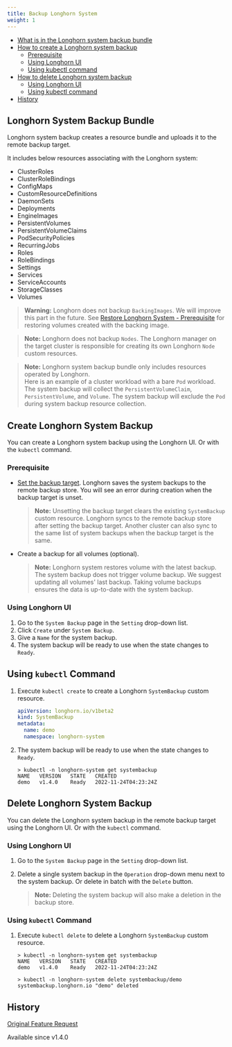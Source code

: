 ```yaml
---
title: Backup Longhorn System
weight: 1
---
```


- [What is in the Longhorn system backup bundle](#longhorn-system-backup-bundle)
- [How to create a Longhorn system backup](#create-longhorn-system-backup)
    - [Prerequisite](#prerequisite)
    - [Using Longhorn UI](#using-longhorn-ui)
    - [Using kubectl command](#using-kubectl-command)
- [How to delete Longhorn system backup](#delete-longhorn-system-backup)
    - [Using Longhorn UI](#using-longhorn-ui-1)
    - [Using kubectl command](#using-kubectl-command-1)
- [History](#history)

## Longhorn System Backup Bundle

Longhorn system backup creates a resource bundle and uploads it to the remote backup target.

It includes below resources associating with the Longhorn system:
- ClusterRoles
- ClusterRoleBindings
- ConfigMaps
- CustomResourceDefinitions
- DaemonSets
- Deployments
- EngineImages
- PersistentVolumes
- PersistentVolumeClaims
- PodSecurityPolicies
- RecurringJobs
- Roles
- RoleBindings
- Settings
- Services
- ServiceAccounts
- StorageClasses
- Volumes

> **Warning:** Longhorn does not backup `BackingImages`. We will improve this part in the future. See [Restore Longhorn System - Prerequisite](../restore-longhorn-system/#prerequisite) for restoring volumes created with the backing image.

> **Note:** Longhorn does not backup `Nodes`. The Longhorn manager on the target cluster is responsible for creating its own Longhorn `Node` custom resources.

> **Note:**  Longhorn system backup bundle only includes resources operated by Longhorn.  
> Here is an example of a cluster workload with a bare `Pod` workload. The system backup will collect the `PersistentVolumeClaim`, `PersistentVolume`, and `Volume`. The system backup will exclude the `Pod` during system backup resource collection.

## Create Longhorn System Backup

You can create a Longhorn system backup using the Longhorn UI. Or with the `kubectl` command.

### Prerequisite

- [Set the backup target](../../../snapshots-and-backups/backup-and-restore/set-backup-target). Longhorn saves the system backups to the remote backup store. You will see an error during creation when the backup target is unset.

   > **Note:** Unsetting the backup target clears the existing `SystemBackup` custom resource. Longhorn syncs to the remote backup store after setting the backup target. Another cluster can also sync to the same list of system backups when the backup target is the same.

- Create a backup for all volumes (optional).

  > **Note:** Longhorn system restores volume with the latest backup. The system backup does not trigger volume backup. We suggest updating all volumes' last backup. Taking volume backups ensures the data is up-to-date with the system backup.

### Using Longhorn UI

1. Go to the `System Backup` page in the `Setting` drop-down list.
1. Click `Create` under `System Backup`.
1. Give a `Name` for the system backup.
1. The system backup will be ready to use when the state changes to `Ready`.

## Using `kubectl` Command

1. Execute `kubectl create` to create a Longhorn `SystemBackup` custom resource.
   ```yaml
   apiVersion: longhorn.io/v1beta2
   kind: SystemBackup
   metadata:
     name: demo
     namespace: longhorn-system
   ```
1. The system backup will be ready to use when the state changes to `Ready`.
   ```
   > kubectl -n longhorn-system get systembackup
   NAME   VERSION   STATE   CREATED
   demo   v1.4.0    Ready   2022-11-24T04:23:24Z
   ```

## Delete Longhorn System Backup

You can delete the Longhorn system backup in the remote backup target using the Longhorn UI. Or with the `kubectl` command.

### Using Longhorn UI

1. Go to the `System Backup` page in the `Setting` drop-down list.
1. Delete a single system backup in the `Operation` drop-down menu next to the system backup. Or delete in batch with the `Delete` button.

   > **Note:** Deleting the system backup will also make a deletion in the backup store.

### Using `kubectl` Command

1. Execute `kubectl delete` to delete a Longhorn `SystemBackup` custom resource.
   ```
   > kubectl -n longhorn-system get systembackup
   NAME   VERSION   STATE   CREATED
   demo   v1.4.0    Ready   2022-11-24T04:23:24Z
   
   > kubectl -n longhorn-system delete systembackup/demo
   systembackup.longhorn.io "demo" deleted
   ```

## History
[Original Feature Request](https://github.com/longhorn/longhorn/issues/1455)

Available since v1.4.0